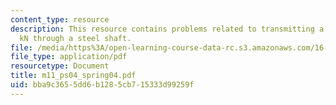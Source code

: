```yaml
---
content_type: resource
description: This resource contains problems related to transmitting a torque of 200
  kN through a steel shaft.
file: /media/https%3A/open-learning-course-data-rc.s3.amazonaws.com/16-01-unified-engineering-i-ii-iii-iv-fall-2005-spring-2006/bba9c3655dd6b1285cb715333d99259f_m11_ps04_spring04.pdf
file_type: application/pdf
resourcetype: Document
title: m11_ps04_spring04.pdf
uid: bba9c365-5dd6-b128-5cb7-15333d99259f
---
```

